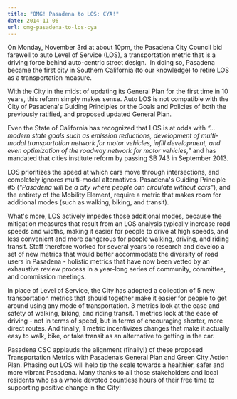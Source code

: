 ```yaml
---
title: "OMG! Pasadena to LOS: CYA!"
date: 2014-11-06
url: omg-pasadena-to-los-cya
---
```


On Monday, November 3rd at about 10pm, the Pasadena City Council bid farewell to auto Level of Service (LOS), a transportation metric that is a driving force behind auto-centric street design.  In doing so, Pasadena became the first city in Southern California (to our knowledge) to retire LOS as a transportation measure.

With the City in the midst of updating its General Plan for the first time in 10 years, this reform simply makes sense. Auto LOS is not compatible with the City of Pasadena's Guiding Principles or the Goals and Policies of both the previously ratified, and proposed updated General Plan.

Even the State of California has recognized that LOS is at odds with *“…modern state goals such as emission reductions, development of multi-modal transportation network for motor vehicles, infill development, and even optimization of the roadway network for motor vehicles,”* and has mandated that cities institute reform by passing SB 743 in September 2013.

LOS prioritizes the speed at which cars move through intersections, and completely ignores multi-modal alternatives. Pasadena's Guiding Principle #5 (*"Pasadena will be a city where people can circulate without cars"*), and the entirety of the Mobility Element, require a metric that makes room for additional modes (such as walking, biking, and transit). 

What's more, LOS actively impedes those additional modes, because the mitigation measures that result from an LOS analysis typically increase road speeds and widths, making it easier for people to drive at high speeds, and less convenient and more dangerous for people walking, driving, and riding transit. Staff therefore worked for several years to research and develop a set of new metrics that would better accommodate the diversity of road users in Pasadena - holistic metrics that have now been vetted by an exhaustive review process in a year-long series of community, committee, and commission meetings.  


In place of Level of Service, the City has adopted a collection of 5 new transportation metrics that should together make it easier for people to get around using any mode of transportation.  3 metrics look at the ease and safety of walking, biking, and riding transit. 1 metrics look at the ease of driving - not in terms of speed, but in terms of encouraging shorter, more direct routes. And finally, 1 metric incentivizes changes that make it actually easy to walk, bike, or take transit as an alternative to getting in the car.

Pasadena CSC applauds the alignment (finally!) of these proposed Transportation Metrics with Pasadena’s General Plan and Green City Action Plan. Phasing out LOS will help tip the scale towards a healthier, safer and more vibrant Pasadena. Many thanks to all those stakeholders and local residents who as a whole devoted countless hours of their free time to supporting positive change in the City!